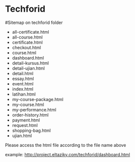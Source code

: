 # Techforid

#Sitemap on techforid folder
- all-certificate.html
- all-course.html
- certificate.html
- checkout.html
- course.html
- dashboard.html
- detail-kursus.html
- detail-ujian.html
- detail.html
- essay.html
- event.html
- index.html
- latihan.html
- my-course-package.html
- my-course.html
- my-performance.html
- order-history.html
- payment.html
- request.html
- shopping-bag.html
- ujian.html

Please access the html file according to the file name above

example:
http://project.eltaziky.com/techforid/dashboard.html
